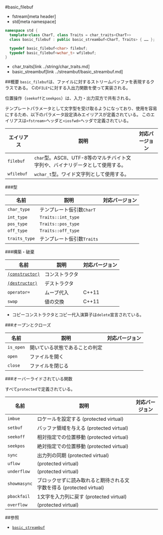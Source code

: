 #basic_filebuf
* fstream[meta header]
* std[meta namespace]

```cpp
namespace std {
  template<class CharT, class Traits = char_traits<CharT>>
  class basic_filebuf : public basic_streambuf<CharT, Traits> { …… };

  typedef basic_filebuf<char> filebuf;
  typedef basic_filebuf<wchar_t> wfilebuf;
}
```
* char_traits[link ../string/char_traits.md]
* basic_streambuf[link ../streambuf/basic_streambuf.md]

##概要
`basic_filebuf`は、ファイルに対するストリームバッファを表現するクラスである。
Cの`FILE*`に対する入出力関数を使って実装される。

位置操作（`seekoff`と`seekpos`）は、入力・出力双方で共有される。

テンプレートパラメータとして文字型を受け取るようになっており、使用を容易にするため、以下のパラメータ設定済みエイリアスが定義されている。
このエイリアスは`<fstream>`ヘッダと`<iosfwd>`ヘッダで定義されている。

| エイリアス | 説明 | 対応バージョン |
|------------|------|----------------|
| `filebuf`  | `char`型。ASCII、UTF-8等のマルチバイト文字列や、バイナリデータとして使用する。 | |
| `wfilebuf` | `wchar_t`型。ワイド文字列として使用する。                                      | |


###型

| 名前          | 説明                       | 対応バージョン |
|---------------|----------------------------|----------------|
| `char_type`   | テンプレート仮引数`CharT`  |                |
| `int_type`    | `Traits::int_type`         |                |
| `pos_type`    | `Traits::pos_type`         |                |
| `off_type`    | `Traits::off_type`         |                |
| `traits_type` | テンプレート仮引数`Traits` |                |

###構築・破棄

| 名前                                              | 説明           | 対応バージョン |
|---------------------------------------------------|----------------|----------------|
| [`(constructor)`](basic_filebuf/op_constructor.md)  | コンストラクタ |                |
| [`(destructor)`](basic_filebuf/op_destructor.md)    | デストラクタ   |                |
| `operator=`                                       | ムーブ代入     | C++11          |
| `swap`                                            | 値の交換       | C++11          |

- コピーコンストラクタとコピー代入演算子は`delete`宣言されている。

###オープンとクローズ

| 名前                                  | 説明                           | 対応バージョン |
|---------------------------------------|--------------------------------|----------------|
| `is_open`                             | 開いている状態であることの判定 |                |
| `open`                                | ファイルを開く                 |                |
| `close`                               | ファイルを閉じる               |                |

###オーバーライドされている関数

すべて`protected`で定義されている。

| 名前                                        | 説明           | 対応バージョン |
|---------------------------------------------|----------------|----------------|
| `imbue`                                     | ロケールを設定する (protected virtual) | |
| `setbuf`                                    | バッファ領域を与える (protected virtual) | |
| `seekoff`                                   | 相対指定での位置移動 (protected virtual) | |
| `seekpos`                                   | 絶対指定での位置移動 (protected virtual) | |
| `sync`                                      | 出力列の同期 (protected virtual) | |
| `uflow`                                     | (protected virtual) |
| `underflow`                                 | (protected virtual) |
| `showmasync`                                | ブロックせずに読み取れると期待される文字数を得る (protected virtual) | |
| `pbackfail`                                 | 1文字を入力列に戻す (protected virtual) | |
| `overflow`                                  | (protected virtual) |

##参照
- [`basic_streambuf`](../streambuf/basic_streambuf.md)
